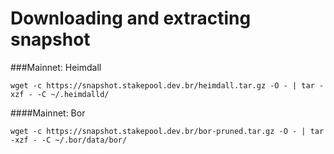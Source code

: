 # Downloading and extracting snapshot
###Mainnet: Heimdall
```
wget -c https://snapshot.stakepool.dev.br/heimdall.tar.gz -O - | tar -xzf - -C ~/.heimdalld/
```
####Mainnet: Bor
```
wget -c https://snapshot.stakepool.dev.br/bor-pruned.tar.gz -O - | tar -xzf - -C ~/.bor/data/bor/
``` 
